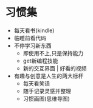 # 习惯集

- 每天看书(kindle)
- 临睡前看代码
- 不停学习新东西
  - 即使用不上,只是保持能力
  - get新编程技能
  - 新的交互界面 | 好看的视频
- 有趣与创意是人生的两大标杆
  - 每天看笑话
  - 随手记录灵感并整理
  - 习惯画图(思维导图)
